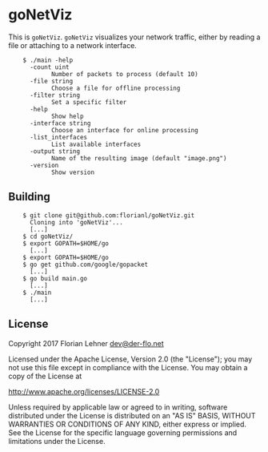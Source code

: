 goNetViz
========

This is `goNetViz`. `goNetViz` visualizes your network traffic, either by
reading a file or attaching to a network interface.

        $ ./main -help
          -count uint
                Number of packets to process (default 10)
          -file string
                Choose a file for offline processing
          -filter string
                Set a specific filter
          -help
                Show help
          -interface string
                Choose an interface for online processing
          -list_interfaces
                List available interfaces
          -output string
                Name of the resulting image (default "image.png")
          -version
                Show version

Building
--------

        $ git clone git@github.com:florianl/goNetViz.git
          Cloning into 'goNetViz'...
          [...]
        $ cd goNetViz/
        $ export GOPATH=$HOME/go
          [...]
        $ export GOPATH=$HOME/go
        $ go get github.com/google/gopacket
          [...]
        $ go build main.go
          [...]
        $ ./main
          [...]

License
-------

Copyright 2017 Florian Lehner <dev@der-flo.net>

Licensed under the Apache License, Version 2.0 (the "License");
you may not use this file except in compliance with the License.
You may obtain a copy of the License at

  http://www.apache.org/licenses/LICENSE-2.0

Unless required by applicable law or agreed to in writing, software
distributed under the License is distributed on an "AS IS" BASIS,
WITHOUT WARRANTIES OR CONDITIONS OF ANY KIND, either express or implied.
See the License for the specific language governing permissions and
limitations under the License.
